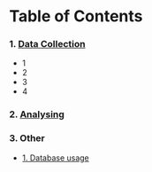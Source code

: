 # Table of Contents

### 1. [Data Collection](./data-collection/)

- 1
- 2
- 3
- 4

### 2. [Analysing](./Analysing/)

### 3. Other

- [1. Database usage](./database/)
